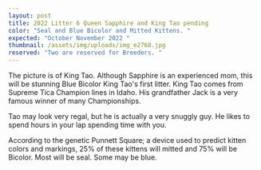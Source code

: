 ```yaml
---
layout: post
title: 2022 Litter 6 Queen Sapphire and King Tao pending
color: "Seal and Blue Bicolor and Mitted Kittens. "
expected: "October November 2022 "
thumbnail: /assets/img/uploads/img_e2768.jpg
reserved: "Two are reserved for Breeders. "
---
```

 The picture is of King Tao. Although Sapphire is an experienced mom, this will be stunning Blue Bicolor King Tao's first litter. King Tao comes from Supreme Tica Champion lines in Idaho. His grandfather Jack is a very famous winner of many Championships. 

Tao may look very regal, but he is actually a very snuggly guy. He likes to spend hours in your lap spending time with you. 

According to the genetic Punnett Square; a device used to predict kitten colors and markings, 25%  of these kittens will mitted and 75% will be Bicolor. Most will be seal. Some may be blue.